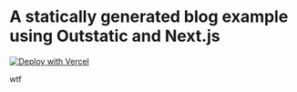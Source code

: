 # A statically generated blog example using Outstatic and Next.js

[![Deploy with Vercel](https://vercel.com/button)](https://vercel.com/new/clone?repository-url=https%3A%2F%2Fgithub.com%2Favitorio%2Foutstatic%2Ftree%2Fmain%2Fexamples%2Fblog&env=OST_GITHUB_ID,OST_GITHUB_SECRET,OST_TOKEN_SECRET&project-name=outstatic-blog&repo-name=outstatic-blog&demo-title=Outstatic%20Blog%20Demo&demo-description=A%20statically%20generated%20blog%20example%20using%20Outstatic&demo-url=https%3A%2F%2Foutstatic-example-blog.vercel.app%2F&demo-image=https%3A%2F%2Foutstatic.com%2Fimages%2Foutstatic-demo.png&envDescription=API%20Keys%20needed%20for%20installation&envLink=https%3A%2F%2Foutstatic.com%2Fdocs%2Fenvironment-variables)


wtf
